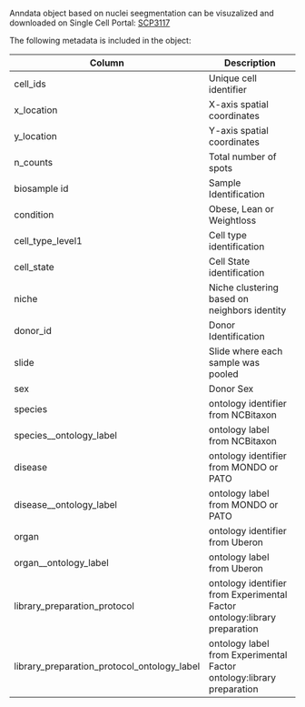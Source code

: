 Anndata object based on nuclei seegmentation can be visuzalized and downloaded on Single Cell Portal: [SCP3117](https://singlecell.broadinstitute.org/single_cell/study/SCP3117)

The following metadata is included in the object:

| Column | Description |
|--------|-------------|
| cell_ids | Unique cell identifier |
| x_location | X-axis spatial coordinates |
| y_location | Y-axis spatial coordinates |
| n_counts| Total number of spots |
| biosample id | Sample Identification |
| condition | Obese, Lean or Weightloss |
| cell_type_level1 | Cell type identification |
| cell_state | Cell State identification |
| niche | Niche clustering based on neighbors identity |
| donor_id | Donor Identification |
| slide | Slide where each sample was pooled |
| sex | Donor Sex |
| species | ontology identifier from NCBitaxon |
| species__ontology_label | ontology label from NCBitaxon |
| disease | ontology identifier from MONDO or PATO |
| disease__ontology_label | ontology label from MONDO or PATO |
| organ | ontology identifier from Uberon |
| organ__ontology_label | ontology label from Uberon |
| library_preparation_protocol | ontology identifier from Experimental Factor ontology:library preparation |
| library_preparation_protocol_ontology_label | ontology label from Experimental Factor ontology:library preparation |





